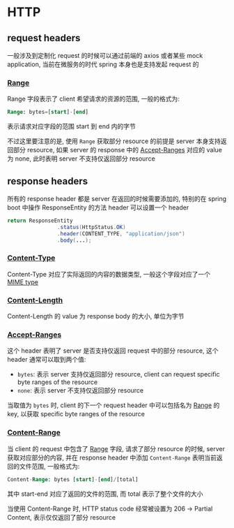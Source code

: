 # HTTP

## request headers

一般涉及到定制化 request 的时候可以通过前端的 axios 或者某些 mock application, 当前在微服务的时代 spring 本身也是支持发起 request 的

### [Range](https://developer.mozilla.org/en-US/docs/Web/HTTP/Range_requests)

Range 字段表示了 client 希望请求的资源的范围, 一般的格式为:

```sql
Range: bytes=[start]-[end]
```

表示请求对应字段的范围 start 到 end 内的字节

不过这里要注意的是, 使用 `Range` 获取部分 resource 的前提是 server 本身支持返回部分 resource, 如果 server 的 response 中的 [Accept-Ranges](#Accept-Ranges) 对应的 value 为 none, 此时表明 server 不支持仅返回部分 resource 

## response headers

所有的 response header 都是 server 在返回的时候需要添加的, 特别的在 spring boot 中操作 ResponseEntity 的方法 header 可以设置一个 header

```java
return ResponseEntity
                .status(HttpStatus.OK)
                .header(CONTENT_TYPE, "application/json")
    			.body(...);
```

### [Content-Type](https://developer.mozilla.org/zh-CN/docs/Web/HTTP/Headers/Content-Type)

Content-Type 对应了实际返回的内容的数据类型, 一般这个字段对应了一个 [MIME type](https://developer.mozilla.org/zh-CN/docs/Web/HTTP/Basics_of_HTTP/MIME_types)

### [Content-Length](https://developer.mozilla.org/en-US/docs/Web/HTTP/Headers/Content-Length)

Content-Length 的 value 为 response body 的大小, 单位为字节

### [Accept-Ranges](https://developer.mozilla.org/en-US/docs/Web/HTTP/Headers/Accept-Ranges)

这个 header 表明了 server 是否支持仅返回 request 中的部分 resource, 这个 header 通常可以取到两个值:

*   `bytes`: 表示 server 支持仅返回部分 resource, client can request specific byte ranges of the resource
*   `none`: 表示 server 不支持仅返回部分 resource

当取值为 `bytes` 时, client 的下一个 request header 中可以包括名为 [Range](#Range) 的 key, 以获取 specific byte ranges of the resource

### [Content-Range](https://developer.mozilla.org/en-US/docs/Web/HTTP/Headers/Content-Range)

当 client 的 request 中包含了 [Range](#Range) 字段, 请求了部分 resource 的时候, server 获取对应部分的内容, 并在 response header 中添加 `Content-Range` 表明当前返回的文件范围, 一般格式为:

```sql
Content-Range: bytes [start]-[end]/[total]
```

其中 start-end 对应了返回的文件的范围, 而 total 表示了整个文件的大小

当使用 Content-Range 时, HTTP status code 经常被设置为 206 -> Partial Content, 表示仅仅返回了部分 resource



